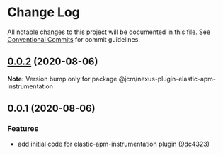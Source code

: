 # Change Log

All notable changes to this project will be documented in this file.
See [Conventional Commits](https://conventionalcommits.org) for commit guidelines.

## [0.0.2](https://github.com/JCMais/nexus-plugins/compare/@jcm/nexus-plugin-elastic-apm-instrumentation@0.0.1...@jcm/nexus-plugin-elastic-apm-instrumentation@0.0.2) (2020-08-06)

**Note:** Version bump only for package @jcm/nexus-plugin-elastic-apm-instrumentation

## 0.0.1 (2020-08-06)

### Features

- add initial code for elastic-apm-instrumentation plugin ([9dc4323](https://github.com/JCMais/nexus-plugins/commit/9dc4323fcf509bcfe5003131747558f3f26cb5d1))
